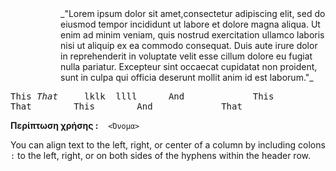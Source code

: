 <div style="margin-left: 5rem;">
_"Lorem ipsum dolor sit amet,consectetur adipiscing elit, sed do eiusmod tempor incididunt ut labore et dolore magna aliqua. Ut enim ad minim veniam, quis nostrud exercitation ullamco laboris nisi ut aliquip ex ea commodo consequat. Duis aute irure dolor in reprehenderit in voluptate velit esse cillum dolore eu fugiat nulla pariatur. Excepteur sint occaecat cupidatat non proident, sunt in culpa qui officia deserunt mollit anim id est laborum."_
</div>

<pre>
This<i> That  </i>   lklk  llll      And             This
That        This        And             That    
</pre>

**Περίπτωση χρήσης :** &nbsp;&nbsp; `<Όνομα>`

You can align text to the left, right, or center of a column by including colons `:` to the left, right, or on both sides of the hyphens within the header row.
